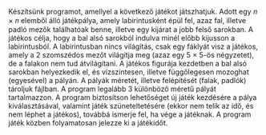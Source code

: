 Készítsünk programot, amellyel a következő játékot játszhatjuk.
Adott egy 𝑛 × 𝑛 elemből álló játékpálya, amely labirintusként épül fel, azaz fal,
illetve padló mezők találhatóak benne, illetve egy kijárat a jobb felső sarokban. A
játékos célja, hogy a bal alsó sarokból indulva minél előbb kijusson a
labirintusból.
A labirintusban nincs világítás, csak egy fáklyát visz a játékos, amely a 2
szomszédos mezőt világítja meg (azaz egy 5 × 5-ös négyzetet), de a falakon nem
tud átvilágítani.
A játékos figurája kezdetben a bal alsó sarokban helyezkedik el, és vízszintesen,
illetve függőlegesen mozoghat (egyesével) a pályán.
A pályák méretét, illetve felépítését (falak, padlók) tároljuk fájlban. A program
legalább 3 különböző méretű pályát tartalmazzon.
A program biztosítson lehetőséget új játék kezdésére a pálya kiválasztásával,
valamint játék szüneteltetésére (ekkor nem telik az idő, és nem léphet a játékos),
továbbá ismerje fel, ha vége a játéknak. A program játék közben folyamatosan
jelezze ki a játékidőt.
